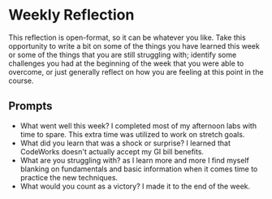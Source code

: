 # Weekly Reflection
This reflection is open-format, so it can be whatever you like. Take this opportunity to write a bit on some of the things you have learned this week or some of the things that you are still struggling with; identify some challenges you had at the beginning of the week that you were able to overcome, or just generally reflect on how you are feeling at this point in the course.

## Prompts
- What went well this week?
I completed most of my afternoon labs with time to spare. This extra time was utilized to work on stretch goals.
- What did you learn that was a shock or surprise?
I learned that CodeWorks doesn't actually accept my GI bill benefits.
- What are you struggling with?
as I learn more and more I find myself blanking on fundamentals and basic information when it comes time to practice the new techniques. 
- What would you count as a victory?
I made it to the end of the week.

